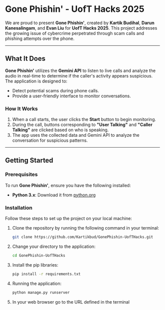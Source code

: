 # Gone Phishin' - UofT Hacks 2025

We are proud to present **Gone Phishin'**, created by **Kartik Budihal**, **Darun Kanesalingam**, and **Evan Liu** for **UofT Hacks 2025**. This project addresses the growing issue of cybercrime perpetrated through scam calls and phishing attempts over the phone.

---

## What It Does
**Gone Phishin'** utilizes the **Gemini API** to listen to live calls and analyze the audio in real-time to determine if the caller's activity appears suspicious. The application is designed to:
- Detect potential scams during phone calls.
- Provide a user-friendly interface to monitor conversations.

### How It Works
1. When a call starts, the user clicks the **Start** button to begin monitoring.
2. During the call, buttons corresponding to **\"User Talking\"** and **\"Caller Talking\"** are clicked based on who is speaking.
3. The app uses the collected data and Gemini API to analyze the conversation for suspicious patterns.

---

## Getting Started

### Prerequisites
To run **Gone Phishin'**, ensure you have the following installed:
- **Python 3.x**: Download it from [python.org](https://www.python.org/downloads/)

### Installation

Follow these steps to set up the project on your local machine:

1. Clone the repository by running the following command in your terminal:
   ```bash
   git clone https://github.com/Kartikbud/GonePhishin-UofTHacks.git
2. Change your directory to the application:
   ```bash  
   cd GonePhishin-UofTHacks
3. Install the pip libraries:
   ```bash
   pip install -r requirements.txt
4. Running the application:
   ```bash
   python manage.py runserver
5. In your web browser go to the URL defined in the terminal
